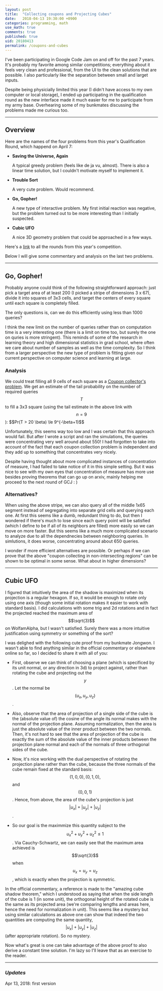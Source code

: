 ```yaml
---
layout: post
title:  "Collecting coupons and Projecting Cubes"
date:   2018-04-13 19:30:00 +0900
categories: programming, math
use_math: true
comments: true
published: true
uid: 20180413
permalink: /coupons-and-cubes
---
```


I've been participating in Google Code Jam on and off for the past 7 years. It's probably my favorite among similar competitions; 
everything about it feels very clean and professional, from the UI to the clean solutions that are possible. I also particularly like the separation between small and larget inputs.

Despite being physicially limited this year (I didn't have access to my own computer or local storage), 
I ended up participating in the qualification round as the new interface
made it much easier for me to participate from my army base. Overhearing some of my bunkmates discussing the problems made me curious too.

-------

## Overview

Here are the names of the four problems from this year's Qualification Round, which happend on April 7:

* **Saving the Universe, Again**

  A typical greedy problem (feels like de ja vu, almost). There is also a linear time solution, but I couldn't motivate myself 
  to implement it.

* **Trouble Sort**

  A very cute problem. Would recommend.

* **Go, Gopher!**

  A new type of interactive problem. My first initial reaction was negative, but the problem turned out to be more interesting than I initially 
  suspected.

* **Cubic UFO**

  A nice 3D geometry problem that could be approached in a few ways. 


Here's a [link](https://codejam.withgoogle.com/2018/challenges) to all the rounds from this year's competition.

Below I will give some commentary and analysis on the last two problems.


-------

## Go, Gopher!

Probably anyone could think of the following straightforward approach: just pick a target area of at least 200 (I picked a stripe of dimensions 3 x 67),
divide it into squares of 3x3 cells, and target the centers of every square until each square is completely filled.

The only questions is, can we do this efficiently using less than 1000 queries?

I think the new limit on the number of queries rather than on computation time is a very interesting one (there is a limit on time too, but surely the one on quries is more stringent).
This reminds of some of the research in learning theory and high dimensional statistics in grad school, 
where often we care about number of samples as well as the time complexity.
So I think from a larger perspective the new type of problem is fitting given our current perspective on computer science and learning at large.

### Analysis
We could treat filling all 9 cells of each square as a [Coupon collector's problem](https://en.wikipedia.org/wiki/Coupon_collector%27s_problem).
We get an estimate of the tail probability on the number of required queries $$T$$ to fill a 3x3 square (using the tail estimate in the above link with $$n=9$$): $$Pr(T > 20 \beta) \le 9^{-\beta+1)$$

Unfortunately, this seems way too low and I was certain that this approach would fail.
But after I wrote a script and ran the simulations, the queries were concentrating very well around about 550!
I had forgotten to take into account of the fact that each coupon collection problem is independent and they add up to
something that concentrates very nicely.

Despite having thought about more complicated instances of concentration of measure, I had failed to take notice of it in this simple setting.
But it was nice to see with my own eyes that concentration of measure has more use besides proving theorems that can go up on arxiv,
mainly helping me proceed to the next round of GCJ : )


### Alternatives?

When using the above stripe, we can also query all of the middle 1x65 segment instead of segregating into separate grid cells and querying each one.
At first this seems like a dumb,  redundant thing to do, but then I wondered if there's much to lose since each query point will be satisfied (which I define to be if all of its neighbors are filled)
more easily so we can move on more faster. 
But this seems like a much more complicated scenario to analyze due to all the dependnecies between neighboring queries. In simlutions, it does worse, concentrating around about 650 queries.


I wonder if more efficient alternatives are possible.
Or perhaps if we can prove that the above "coupon collecting in non-intersecting regions" can be shown to be optimal in some sense.
What about in higher dimensions?

--------

## Cubic UFO

I figured that intuitively the area of the shadow is maximized when its projection is a regular hexagon.
If so, it would be enough to rotate only using one axis (though some initial rotation makes it easier to work with
standard basis). I did calculations with some trig and 2d rotations and in fact the projected reached the maximum area of $$\sqrt{3}$$ on WolfamAlpha,
but I wasn't satisfied. Surely there was a more intuitive justification using symmetry or something of the sort?

I was delighed with the following cute proof from my bunkmate Jongwon. I wasn't able to find anything similar in the official commentary or elsewhere online so far,
so I decided to share it with all of you:

* First, observe we can think of choosing a plane (which is specificed by its unit normal, or any direction in 3d) to project against, rather than rotating the cube
and projecting out the $$y$$. Let the normal be $$(u_x, u_y, u_z)$$.

* Also, observe that the area of projection of a single side of the cube is the (absolute value of) the cosine of the angle its normal makes with the normal of the projection plane. Assuming normalization, then the area is just the absolute value of the inner product between the two normals.
  Then, it's not hard to see that the area of projection of the cube is exactly the sum of the absolute value of the inner products between the projection plane normal and each of the normals of three orthogonal sides of the cube.
  
* Now, it's nice working with the dual perspective of rotating the projection plane rather than the cube, because the three normals of the cube remain fixed at the standard basis: $$(1,0,0), (0,1,0),$$ and $$(0,0,1)$$. Hence, from above, the area of the cube's projection is just $$|u_x| + |u_y| + |u_z|$$. 
 
* So our goal is the maximmize this quantity subject to the $$u_x^2 + u_y^2 + u_z^2 \le 1$$.
 Via Cauchy-Schwartz, we can easily see that the maximum area achieved is $$\sqrt{3}$$ when $$u_x = u_y = u_z$$, which is exactly when the projection is symmetric.
 
In the official commentary, a reference is made to the "amazing cube shadow theorem," which I understood as saying that when the side length of the cube is 1 (in some unit), the orthogonal height of the rotated cube is the same as its projected area (we're comparing lengths and areas here, hence the need for normalization in unit). This seems like a mystery but using similar calculations as above one can show that indeed the two quantities are computing the same quantity, $$|u_x| + |u_y| + |u_z|$$ (after appropriate rotation).
 So no mystery.
 
 
Now what's great is one can take advantage of the above proof to also derive a constant time solution. 
I'm lazy so I'll leave that as an exercise to the reader.



--------

### *Updates*

Apr 13, 2018: first version
